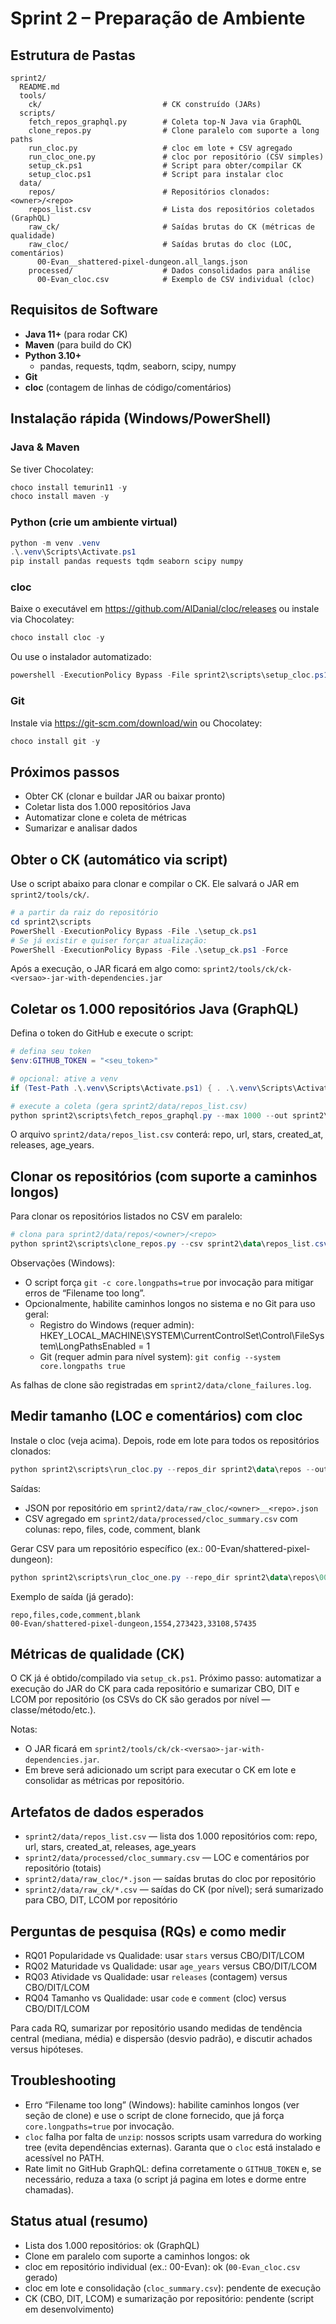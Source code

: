 # Sprint 2 – Preparação de Ambiente

## Estrutura de Pastas
```
sprint2/
  README.md
  tools/
    ck/                           # CK construído (JARs) 
  scripts/
    fetch_repos_graphql.py        # Coleta top-N Java via GraphQL
    clone_repos.py                # Clone paralelo com suporte a long paths
    run_cloc.py                   # cloc em lote + CSV agregado
    run_cloc_one.py               # cloc por repositório (CSV simples)
    setup_ck.ps1                  # Script para obter/compilar CK
    setup_cloc.ps1                # Script para instalar cloc
  data/
    repos/                        # Repositórios clonados: <owner>/<repo>
    repos_list.csv                # Lista dos repositórios coletados (GraphQL)
    raw_ck/                       # Saídas brutas do CK (métricas de qualidade)
    raw_cloc/                     # Saídas brutas do cloc (LOC, comentários)
      00-Evan__shattered-pixel-dungeon.all_langs.json
    processed/                    # Dados consolidados para análise
      00-Evan_cloc.csv            # Exemplo de CSV individual (cloc)
```

## Requisitos de Software
- **Java 11+** (para rodar CK)
- **Maven** (para build do CK)
- **Python 3.10+**
  - pandas, requests, tqdm, seaborn, scipy, numpy
- **Git**
- **cloc** (contagem de linhas de código/comentários)

## Instalação rápida (Windows/PowerShell)

### Java & Maven
Se tiver Chocolatey:
```powershell
choco install temurin11 -y
choco install maven -y
```

### Python (crie um ambiente virtual)
```powershell
python -m venv .venv
.\.venv\Scripts\Activate.ps1
pip install pandas requests tqdm seaborn scipy numpy
```

### cloc
Baixe o executável em https://github.com/AlDanial/cloc/releases ou instale via Chocolatey:
```powershell
choco install cloc -y
```
Ou use o instalador automatizado:
```powershell
powershell -ExecutionPolicy Bypass -File sprint2\scripts\setup_cloc.ps1
```

### Git
Instale via https://git-scm.com/download/win ou Chocolatey:
```powershell
choco install git -y
```

## Próximos passos
- Obter CK (clonar e buildar JAR ou baixar pronto)
- Coletar lista dos 1.000 repositórios Java
- Automatizar clone e coleta de métricas
- Sumarizar e analisar dados

## Obter o CK (automático via script)
Use o script abaixo para clonar e compilar o CK. Ele salvará o JAR em `sprint2/tools/ck/`.

```powershell
# a partir da raiz do repositório
cd sprint2\scripts
PowerShell -ExecutionPolicy Bypass -File .\setup_ck.ps1
# Se já existir e quiser forçar atualização:
PowerShell -ExecutionPolicy Bypass -File .\setup_ck.ps1 -Force
```

Após a execução, o JAR ficará em algo como:
`sprint2/tools/ck/ck-<versao>-jar-with-dependencies.jar`

## Coletar os 1.000 repositórios Java (GraphQL)
Defina o token do GitHub e execute o script:

```powershell
# defina seu token
$env:GITHUB_TOKEN = "<seu_token>"

# opcional: ative a venv
if (Test-Path .\.venv\Scripts\Activate.ps1) { . .\.venv\Scripts\Activate.ps1 }

# execute a coleta (gera sprint2/data/repos_list.csv)
python sprint2\scripts\fetch_repos_graphql.py --max 1000 --out sprint2\data\repos_list.csv --verbose
```

O arquivo `sprint2/data/repos_list.csv` conterá: repo, url, stars, created_at, releases, age_years.

## Clonar os repositórios (com suporte a caminhos longos)
Para clonar os repositórios listados no CSV em paralelo:

```powershell
# clona para sprint2/data/repos/<owner>/<repo>
python sprint2\scripts\clone_repos.py --csv sprint2\data\repos_list.csv --out sprint2\data\repos --workers 6
```

Observações (Windows):
- O script força `git -c core.longpaths=true` por invocação para mitigar erros de “Filename too long”.
- Opcionalmente, habilite caminhos longos no sistema e no Git para uso geral:
  - Registro do Windows (requer admin): HKEY_LOCAL_MACHINE\SYSTEM\CurrentControlSet\Control\FileSystem\LongPathsEnabled = 1
  - Git (requer admin para nível system): `git config --system core.longpaths true`

As falhas de clone são registradas em `sprint2/data/clone_failures.log`.

## Medir tamanho (LOC e comentários) com cloc
Instale o cloc (veja acima). Depois, rode em lote para todos os repositórios clonados:

```powershell
python sprint2\scripts\run_cloc.py --repos_dir sprint2\data\repos --out_json_dir sprint2\data\raw_cloc --out_csv sprint2\data\processed\cloc_summary.csv --workers 6
```

Saídas:
- JSON por repositório em `sprint2/data/raw_cloc/<owner>__<repo>.json`
- CSV agregado em `sprint2/data/processed/cloc_summary.csv` com colunas: repo, files, code, comment, blank

Gerar CSV para um repositório específico (ex.: 00-Evan/shattered-pixel-dungeon):
```powershell
python sprint2\scripts\run_cloc_one.py --repo_dir sprint2\data\repos\00-Evan\shattered-pixel-dungeon --out_csv sprint2\data\processed\00-Evan_cloc.csv --name 00-Evan/shattered-pixel-dungeon
```

Exemplo de saída (já gerado):
```
repo,files,code,comment,blank
00-Evan/shattered-pixel-dungeon,1554,273423,33108,57435
```

## Métricas de qualidade (CK)
O CK já é obtido/compilado via `setup_ck.ps1`. Próximo passo: automatizar a execução do JAR do CK para cada repositório e sumarizar CBO, DIT e LCOM por repositório (os CSVs do CK são gerados por nível — classe/método/etc.).

Notas:
- O JAR ficará em `sprint2/tools/ck/ck-<versao>-jar-with-dependencies.jar`.
- Em breve será adicionado um script para executar o CK em lote e consolidar as métricas por repositório.

## Artefatos de dados esperados
- `sprint2/data/repos_list.csv` — lista dos 1.000 repositórios com: repo, url, stars, created_at, releases, age_years
- `sprint2/data/processed/cloc_summary.csv` — LOC e comentários por repositório (totais)
- `sprint2/data/raw_cloc/*.json` — saídas brutas do cloc por repositório
- `sprint2/data/raw_ck/*.csv` — saídas do CK (por nível); será sumarizado para CBO, DIT, LCOM por repositório

## Perguntas de pesquisa (RQs) e como medir
- RQ01 Popularidade vs Qualidade: usar `stars` versus CBO/DIT/LCOM
- RQ02 Maturidade vs Qualidade: usar `age_years` versus CBO/DIT/LCOM
- RQ03 Atividade vs Qualidade: usar `releases` (contagem) versus CBO/DIT/LCOM
- RQ04 Tamanho vs Qualidade: usar `code` e `comment` (cloc) versus CBO/DIT/LCOM

Para cada RQ, sumarizar por repositório usando medidas de tendência central (mediana, média) e dispersão (desvio padrão), e discutir achados versus hipóteses.

## Troubleshooting
- Erro “Filename too long” (Windows): habilite caminhos longos (ver seção de clone) e use o script de clone fornecido, que já força `core.longpaths=true` por invocação.
- `cloc` falha por falta de `unzip`: nossos scripts usam varredura do working tree (evita dependências externas). Garanta que o `cloc` está instalado e acessível no PATH.
- Rate limit no GitHub GraphQL: defina corretamente o `GITHUB_TOKEN` e, se necessário, reduza a taxa (o script já pagina em lotes e dorme entre chamadas).

## Status atual (resumo)
- Lista dos 1.000 repositórios: ok (GraphQL)
- Clone em paralelo com suporte a caminhos longos: ok
- cloc em repositório individual (ex.: 00-Evan): ok (`00-Evan_cloc.csv` gerado)
- cloc em lote e consolidação (`cloc_summary.csv`): pendente de execução
- CK (CBO, DIT, LCOM) e sumarização por repositório: pendente (script em desenvolvimento)
